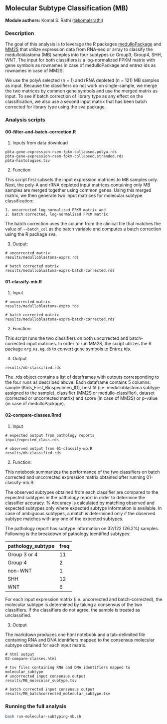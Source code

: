 ## Molecular Subtype Classification (MB)

**Module authors:** Komal S. Rathi ([@komalsrathi](https://github.com/komalsrathi))

### Description

The goal of this analysis is to leverage the R packages [medulloPackage](https://github.com/d3b-center/medullo-classifier-package) and [MM2S](https://github.com/cran/MM2S) that utilize expression data from RNA-seq or array to classify the medulloblastoma (MB) samples into four subtypes i.e Group3, Group4, SHH, WNT. The input for both classifiers is a log-normalized FPKM matrix with gene symbols as rownames in case of medulloPackage and entrez ids as rownames in case of MM2S.  

We use the polyA selected (n = 1) and rRNA depleted (n = 121) MB samples as input. Because the classifiers do not work on single-sample, we merge the two matrices by common gene symbols and use the merged matrix as input. To see if batch correction of library type as any effect on the classification, we also use a second input matrix that has been batch corrected for library type using the sva package.

### Analysis scripts

#### 00-filter-and-batch-correction.R

1. Inputs from data download

```
pbta-gene-expression-rsem-fpkm-collapsed.polya.rds
pbta-gene-expression-rsem-fpkm-collapsed.stranded.rds
pbta-histologies.tsv
```

2. Function

This script first subsets the input expression matrices to MB samples only. Next, the poly-A and rRNA depleted input matrices containing only MB samples are merged together using common genes. Using this merged matrix, we then generate two input matrices for molecular subtype classification: 

	1. uncorrected log-normalized FPKM matrix and 
	2. batch corrected, log-normalized FPKM matrix. 

The batch correction uses the column from the clinical file that matches the value of `--batch_col` as the batch variable and computes a batch correction using the R package sva.

3. Output: 

```
# uncorrected matrix
results/medulloblastoma-exprs.rds

# batch corrected matrix
results/medulloblastoma-exprs-batch-corrected.rds
```

#### 01-classify-mb.R 

1. Input

```
# uncorrected matrix
results/medulloblastoma-exprs.rds

# batch corrected matrix
results/medulloblastoma-exprs-batch-corrected.rds
```

2. Function:

This script runs the two classifiers on both uncorrected and batch-corrected input matrices. In order to run MM2S, the script utilizes the R package `org.Hs.eg.db`  to convert gene symbols to Entrez ids. 

3. Output

```
results/mb-classified.rds
```

The .rds object contains a list of dataframes with outputs corresponding to the four runs as described above. Each dataframe contains 5 columns: sample (Kids_First_Biospecimen_ID), best.fit (i.e. medulloblastoma subtype assigned to the sample), classifier (MM2S or medullo-classifier), dataset (corrected or uncorrected matrix) and score (in case of MM2S) or p-value (in case of medulloPackage).  

#### 02-compare-classes.Rmd

1. Input

```
# expected output from pathology reports
input/expected_class.rds

# observed output from 01-classify-mb.R 
results/mb-classified.rds
``` 

2. Function:

This notebook summarizes the performance of the two classifiers on batch corrected and uncorrected expression matrix obtained after running 01-classify-mb.R. 

The observed subtypes obtained from each classifier are compared to the expected subtypes in the pathology report in order to determine the classifier accuracy. % Accuracy is calculated by matching observed and expected subtypes only where expected subtype information is available. In case of ambiguous subtypes, a match is determined only if the observed subtype matches with any one of the expected subtypes. 

The pathology report has subtype information on 32/122 (26.2%) samples. Following is the breakdown of pathology identified subtypes:

| pathology_subtype | freq |
|-------------------|------|
| Group 3 or 4      | 11   |
| Group 4           | 2    |
| non-WNT           | 1    |
| SHH               | 12   |
| WNT               | 6    |

For each input expression matrix (i.e. uncorrected and batch-corrected), the molecular subtype is determined by taking a consensus of the two classifiers. If the classifiers do not agree, the sample is treated as unclassified.

3. Output

The markdown produces one html notebook and a tab-delimited file containing RNA and DNA identifiers mapped to the consensus molecular subtype obtained for each input matrix.

```
# html output
02-compare-classes.html

# tsv files containing RNA and DNA identifiers mapped to molecular_subtype
# uncorrected input consensus output
results/MB_molecular_subtype.tsv

# batch corrected input consensus output
results/MB_batchcorrected_molecular_subtype.tsv
```

### Running the full analysis

```sh 
bash run-molecular-subtyping-mb.sh
```



